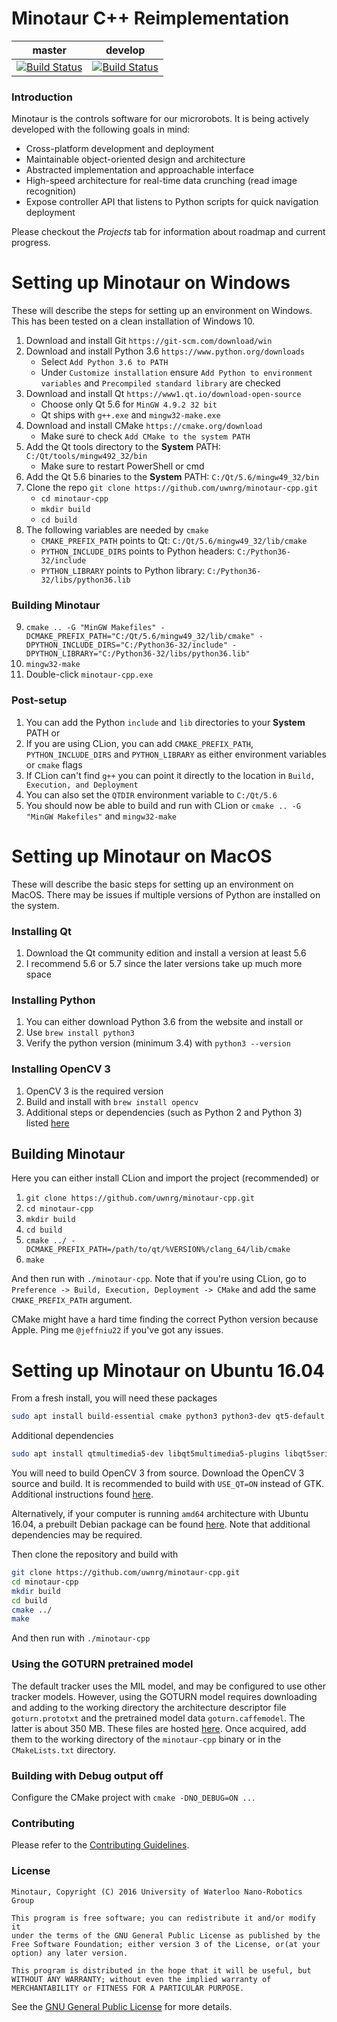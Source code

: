 # Minotaur C++ Reimplementation
|  master  |  develop  |
|:--------:|:---------:|
|[![Build Status](https://travis-ci.org/uwnrg/minotaur-cpp.svg?branch=master)](https://travis-ci.org/uwnrg/minotaur-cpp)|[![Build Status](https://travis-ci.org/uwnrg/minotaur-cpp.svg?branch=develop)](https://travis-ci.org/uwnrg/minotaur-cpp)|

### Introduction
Minotaur is the controls software for our microrobots. It is being actively developed
with the following goals in mind:

* Cross-platform development and deployment
* Maintainable object-oriented design and architecture
* Abstracted implementation and approachable interface
* High-speed architecture for real-time data crunching (read image recognition)
* Expose controller API that listens to Python scripts for quick navigation deployment

Please checkout the *Projects* tab for information about roadmap and current progress.

# Setting up Minotaur on Windows
These will describe the steps for setting up an environment on Windows.
This has been tested on a clean installation of Windows 10.

1. Download and install Git `https://git-scm.com/download/win`
2. Download and install Python 3.6 `https://www.python.org/downloads`
    - Select `Add Python 3.6 to PATH`
    - Under `Customize installation` ensure `Add Python to environment variables` and
    `Precompiled standard library` are checked
3. Download and install Qt `https://www1.qt.io/download-open-source`
    - Choose only Qt 5.6 for `MinGW 4.9.2 32 bit`
    - Qt ships with `g++.exe` and `mingw32-make.exe`
4. Download and install CMake `https://cmake.org/download`
    - Make sure to check `Add CMake to the system PATH`
5. Add the Qt tools directory to the <strong>System</strong> PATH: `C:/Qt/tools/mingw492_32/bin`
    - Make sure to restart PowerShell or cmd
6. Add the Qt 5.6 binaries to the <strong>System</strong> PATH: `C:/Qt/5.6/mingw49_32/bin`
7. Clone the repo `git clone https://github.com/uwnrg/minotaur-cpp.git`
    - `cd minotaur-cpp`
    - `mkdir build`
    - `cd build`
8. The following variables are needed by `cmake`
    - `CMAKE_PREFIX_PATH` points to Qt: `C:/Qt/5.6/mingw49_32/lib/cmake`
    - `PYTHON_INCLUDE_DIRS` points to Python headers: `C:/Python36-32/include`
    - `PYTHON_LIBRARY` points to Python library: `C:/Python36-32/libs/python36.lib`

### Building Minotaur

9. `cmake .. -G "MinGW Makefiles" -DCMAKE_PREFIX_PATH="C:/Qt/5.6/mingw49_32/lib/cmake" -DPYTHON_INCLUDE_DIRS="C:/Python36-32/include" -DPYTHON_LIBRARY="C:/Python36-32/libs/python36.lib"`
10. `mingw32-make`
11. Double-click `minotaur-cpp.exe`

### Post-setup
1. You can add the Python `include` and `lib` directories to your <strong>System</strong> PATH or
2. If you are using CLion, you can add `CMAKE_PREFIX_PATH`, `PYTHON_INCLUDE_DIRS` and `PYTHON_LIBRARY`
as either environment variables or `cmake` flags
3. If CLion can't find `g++` you can point it directly to the location in `Build, Execution, and Deployment`
4. You can also set the `QTDIR` environment variable to `C:/Qt/5.6`
5. You should now be able to build and run with CLion or `cmake .. -G "MinGW Makefiles"` and `mingw32-make`

# Setting up Minotaur on MacOS
These will describe the basic steps for setting up an environment on MacOS.
There may be issues if multiple versions of Python are installed on the system.

### Installing Qt
1. Download the Qt community edition and install a version at least 5.6
2. I recommend 5.6 or 5.7 since the later versions take up much more space

### Installing Python
1. You can either download Python 3.6 from the website and install or
2. Use `brew install python3`
3. Verify the python version (minimum 3.4) with `python3 --version`

### Installing OpenCV 3
1. OpenCV 3 is the required version
2. Build and install with `brew install opencv`
3. Additional steps or dependencies (such as Python 2 and Python 3) listed [here](https://www.learnopencv.com/install-opencv3-on-macos)

## Building Minotaur
Here you can either install CLion and import the project (recommended) or
1. `git clone https://github.com/uwnrg/minotaur-cpp.git`
2. `cd minotaur-cpp`
3. `mkdir build`
4. `cd build`
5. `cmake ../ -DCMAKE_PREFIX_PATH=/path/to/qt/%VERSION%/clang_64/lib/cmake`
6. `make`

And then run with `./minotaur-cpp`. Note that if you're using CLion, go to 
`Preference -> Build, Execution, Deployment -> CMake` and add the same `CMAKE_PREFIX_PATH`
argument.

CMake might have a hard time finding the correct Python version because Apple. Ping me `@jeffniu22`
if you've got any issues.

# Setting up Minotaur on Ubuntu 16.04
From a fresh install, you will need these packages

```bash
sudo apt install build-essential cmake python3 python3-dev qt5-default libudev-dev libopencv-dev
```

Additional dependencies

```bash
sudo apt install qtmultimedia5-dev libqt5multimedia5-plugins libqt5serialport5-dev
```

You will need to build OpenCV 3 from source. Download the OpenCV 3 source
and build. It is recommended to build with `USE_QT=ON` instead of GTK. 
Additional instructions found [here](https://github.com/BVLC/caffe/wiki/OpenCV-3.3-Installation-Guide-on-Ubuntu-16.04).

Alternatively, if your computer is running `amd64` architecture with Ubuntu 16.04, a prebuilt Debian
package can be found [here](https://github.com/Mogball/opencv3-debian). Note that additional
dependencies may be required.

Then clone the repository and build with

```bash
git clone https://github.com/uwnrg/minotaur-cpp.git
cd minotaur-cpp
mkdir build
cd build
cmake ../
make
```

And then run with `./minotaur-cpp`

### Using the GOTURN pretrained model
The default tracker uses the MIL model, and may be configured to use other
tracker models. However, using the GOTURN model requires downloading and
adding to the working directory the architecture descriptor file `goturn.prototxt`
and the pretrained model data `goturn.caffemodel`. The latter is about 350 MB.
These files are hosted [here](https://github.com/Mogball/goturn-files). Once
acquired, add them to the working directory of the `minotaur-cpp` binary or
in the `CMakeLists.txt` directory.

### Building with Debug output off
Configure the CMake project with `cmake -DNO_DEBUG=ON ...`

### Contributing
Please refer to the [Contributing Guidelines](CONTRIBUTING.md).

### License
```
Minotaur, Copyright (C) 2016 University of Waterloo Nano-Robotics Group

This program is free software; you can redistribute it and/or modify it
under the terms of the GNU General Public License as published by the
Free Software Foundation; either version 3 of the License, or(at your
option) any later version.

This program is distributed in the hope that it will be useful, but
WITHOUT ANY WARRANTY; without even the implied warranty of
MERCHANTABILITY or FITNESS FOR A PARTICULAR PURPOSE.
```
See the [GNU General Public License](LICENSE) for more details.
